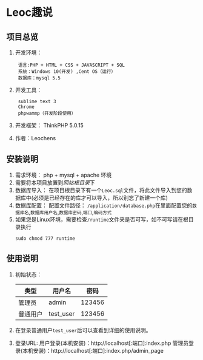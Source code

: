 # Leoc趣说

## 项目总览
1. 开发环境：

		语言:PHP + HTML + CSS + JAVASCRIPT + SQL
		系统：Windows 10(开发) ,Cent OS（运行）
		数据库：mysql 5.5

2. 开发工具： 

		sublime text 3 
		Chrome 
		phpwammp（开发阶段使用）

3. 开发框架：
		ThinkPHP 5.0.15

4. 作者：Leochens

## 安装说明

1. 需求环境：
	php + mysql + apache 环境
2. 需要将本项目放置到*网站根目录*下
3. 数据库导入：
	在项目根目录下有一个`Leoc.sql`文件，将此文件导入到您的数据库中(必须是已经存在的库才可以导入，所以别忘了新建一个库)
4. 数据库配置：
	配置文件路径：
	`/application/database.php`在里面配置您的`数据库名`,`数据库用户名`,`数据库密码`,`端口`,`编码方式`
5. 如果您是Linux环境，需要检查`/runtime`文件夹是否可写，如不可写请在根目录执行
	```shell
	sudo chmod 777 runtime
	```

## 使用说明

1. 初始状态：

	类型|用户名|密码
	---| --- | --- 
	管理员|admin|123456
	普通用户|test_user|123456

2. 在登录普通用户`test_user`后可以查看到详细的使用说明。

3. 登录URL:
	用户登录(本机安装)：http://localhost[:端口]:index.php
	管理员登录(本机安装)：http://localhost[:端口]:index.php/admin_page

	
